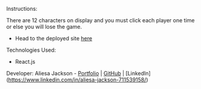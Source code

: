 Instructions: 

There are 12 characters on display and you must click each player one time or else you will lose the game.

* Head to the deployed site [here](https://jacksonaliesa.github.io/clicky_game/)


Technologies Used:
* React.js

Developer:
Aliesa Jackson - [Portfolio](https://jacksonaliesa.github.io/Portfolio/) | [GitHub](https://github.com/JacksonAliesa) | [LinkedIn] (https://www.linkedin.com/in/aliesa-jackson-711539158/)